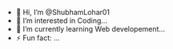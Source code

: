 - 👋 Hi, I’m @ShubhamLohar01
- 👀 I’m interested in Coding...
- 🌱 I’m currently learning Web developement...
- ⚡ Fun fact: ...

<!---
ShubhamLohar01/ShubhamLohar01 is a ✨ special ✨ repository because its `README.md` (this file) appears on your GitHub profile.
You can click the Preview link to take a look at your changes.
--->

